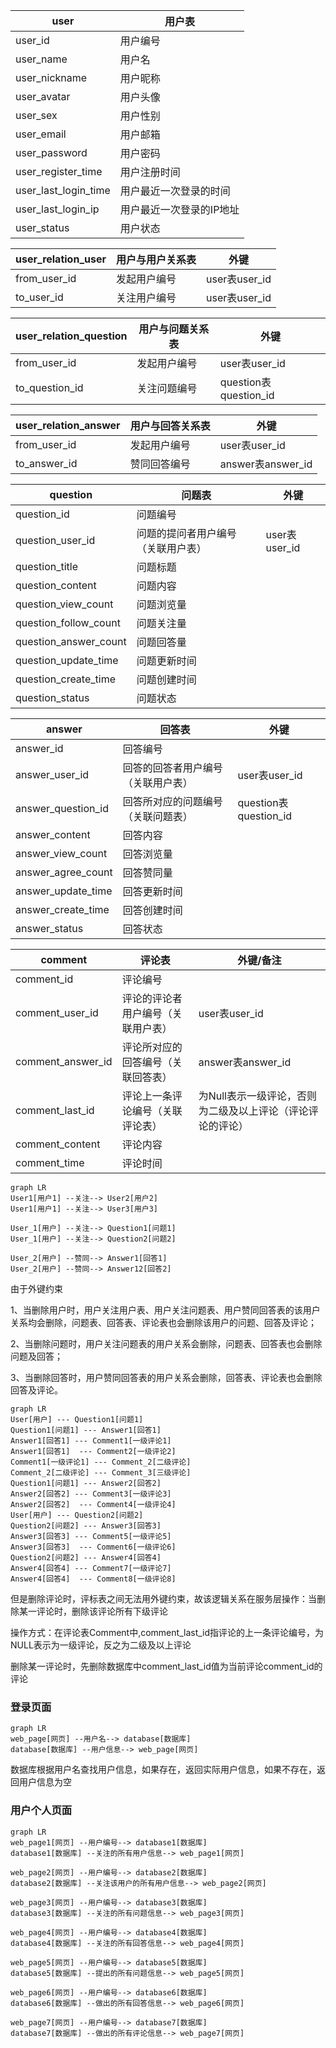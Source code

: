 | user                 | 用户表                   |
| -------------------- | ------------------------ |
| user_id              | 用户编号                 |
| user_name            | 用户名                   |
| user_nickname        | 用户昵称                 |
| user_avatar          | 用户头像                 |
| user_sex             | 用户性别                 |
| user_email           | 用户邮箱                 |
| user_password        | 用户密码                 |
| user_register_time   | 用户注册时间             |
| user_last_login_time | 用户最近一次登录的时间   |
| user_last_login_ip   | 用户最近一次登录的IP地址 |
| user_status          | 用户状态                 |

| user_relation_user | 用户与用户关系表 | 外键          |
| ------------------ | ---------------- | ------------- |
| from_user_id       | 发起用户编号     | user表user_id |
| to_user_id         | 关注用户编号     | user表user_id |

| user_relation_question | 用户与问题关系表 | 外键                  |
| ---------------------- | ---------------- | --------------------- |
| from_user_id           | 发起用户编号     | user表user_id         |
| to_question_id         | 关注问题编号     | question表question_id |

| user_relation_answer | 用户与回答关系表 | 外键              |
| -------------------- | ---------------- | ----------------- |
| from_user_id         | 发起用户编号     | user表user_id     |
| to_answer_id         | 赞同回答编号     | answer表answer_id |

| question              | 问题表                             | 外键          |
| --------------------- | ---------------------------------- | ------------- |
| question_id           | 问题编号                           |               |
| question_user_id      | 问题的提问者用户编号（关联用户表） | user表user_id |
| question_title        | 问题标题                           |               |
| question_content      | 问题内容                           |               |
| question_view_count   | 问题浏览量                         |               |
| question_follow_count | 问题关注量                         |               |
| question_answer_count | 问题回答量                         |               |
| question_update_time  | 问题更新时间                       |               |
| question_create_time  | 问题创建时间                       |               |
| question_status       | 问题状态                           |               |

| answer             | 回答表                             | 外键                  |
| ------------------ | ---------------------------------- | --------------------- |
| answer_id          | 回答编号                           |                       |
| answer_user_id     | 回答的回答者用户编号（关联用户表） | user表user_id         |
| answer_question_id | 回答所对应的问题编号（关联问题表） | question表question_id |
| answer_content     | 回答内容                           |                       |
| answer_view_count  | 回答浏览量                         |                       |
| answer_agree_count | 回答赞同量                         |                       |
| answer_update_time | 回答更新时间                       |                       |
| answer_create_time | 回答创建时间                       |                       |
| answer_status      | 回答状态                           |                       |

| comment           | 评论表                             | 外键/备注                                                  |
| ----------------- | ---------------------------------- | ---------------------------------------------------------- |
| comment_id        | 评论编号                           |                                                            |
| comment_user_id   | 评论的评论者用户编号（关联用户表） | user表user_id                                              |
| comment_answer_id | 评论所对应的回答编号（关联回答表） | answer表answer_id                                          |
| comment_last_id   | 评论上一条评论编号（关联评论表）   | 为Null表示一级评论，否则为二级及以上评论（评论评论的评论） |
| comment_content   | 评论内容                           |                                                            |
| comment_time      | 评论时间                           |                                                            |

```mermaid
graph LR
User1[用户1] --关注--> User2[用户2]
User1[用户1] --关注--> User3[用户3]

User_1[用户] --关注--> Question1[问题1]
User_1[用户] --关注--> Question2[问题2]

User_2[用户] --赞同--> Answer1[回答1]
User_2[用户] --赞同--> Answer12[回答2]
```



由于外键约束

1、当删除用户时，用户关注用户表、用户关注问题表、用户赞同回答表的该用户关系均会删除，问题表、回答表、评论表也会删除该用户的问题、回答及评论；

2、当删除问题时，用户关注问题表的用户关系会删除，问题表、回答表也会删除问题及回答；

3、当删除回答时，用户赞同回答表的用户关系会删除，回答表、评论表也会删除回答及评论。

```mermaid
graph LR
User[用户] --- Question1[问题1]
Question1[问题1] --- Answer1[回答1]
Answer1[回答1] --- Comment1[一级评论1]
Answer1[回答1]  --- Comment2[一级评论2]
Comment1[一级评论1] --- Comment_2[二级评论]
Comment_2[二级评论] --- Comment_3[三级评论]
Question1[问题1] --- Answer2[回答2]
Answer2[回答2] --- Comment3[一级评论3]
Answer2[回答2]  --- Comment4[一级评论4]
User[用户] --- Question2[问题2]
Question2[问题2] --- Answer3[回答3]
Answer3[回答3] --- Comment5[一级评论5]
Answer3[回答3]  --- Comment6[一级评论6]
Question2[问题2] --- Answer4[回答4]
Answer4[回答4] --- Comment7[一级评论7]
Answer4[回答4]  --- Comment8[一级评论8]
```

但是删除评论时，评标表之间无法用外键约束，故该逻辑关系在服务层操作：当删除某一评论时，删除该评论所有下级评论

操作方式：在评论表Comment中,comment_last_id指评论的上一条评论编号，为NULL表示为一级评论，反之为二级及以上评论

删除某一评论时，先删除数据库中comment_last_id值为当前评论comment_id的评论

### 登录页面

```mermaid
graph LR
web_page[网页] --用户名--> database[数据库]
database[数据库] --用户信息--> web_page[网页]
```

数据库根据用户名查找用户信息，如果存在，返回实际用户信息，如果不存在，返回用户信息为空

### 用户个人页面

```mermaid
graph LR
web_page1[网页] --用户编号--> database1[数据库]
database1[数据库] --关注的所有用户信息--> web_page1[网页]

web_page2[网页] --用户编号--> database2[数据库]
database2[数据库] --关注该用户的所有用户信息--> web_page2[网页]

web_page3[网页] --用户编号--> database3[数据库]
database3[数据库] --关注的所有问题信息--> web_page3[网页]

web_page4[网页] --用户编号--> database4[数据库]
database4[数据库] --关注的所有回答信息--> web_page4[网页]

web_page5[网页] --用户编号--> database5[数据库]
database5[数据库] --提出的所有问题信息--> web_page5[网页]

web_page6[网页] --用户编号--> database6[数据库]
database6[数据库] --做出的所有回答信息--> web_page6[网页]

web_page7[网页] --用户编号--> database7[数据库]
database7[数据库] --做出的所有评论信息--> web_page7[网页]
```

